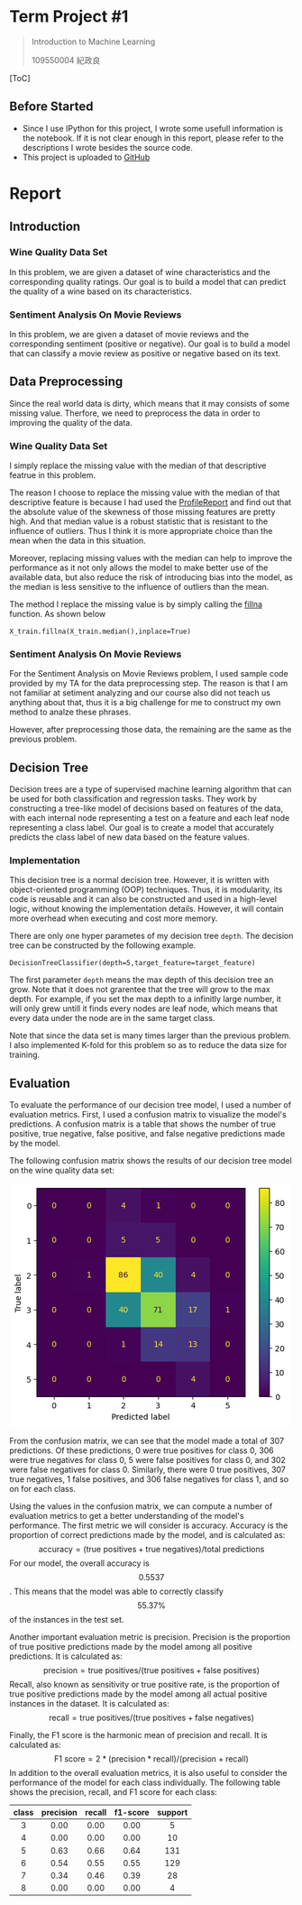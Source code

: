 # Term Project #1

>   Introduction to Machine Learning
>
>   109550004 紀政良

[ToC]

## Before Started

-   Since I use IPython for this project, I wrote some usefull information is the notebook. If it is not clear enough in this report, please refer to the descriptions I wrote besides the source code.
-   This project is uploaded to [GitHub](https://github.com/lolainta/NYCU-ML-2022-Fall/tree/main)

# Report

## Introduction

### Wine Quality Data Set

In this problem, we are given a dataset of wine characteristics and the corresponding quality ratings. Our goal is to build a model that can predict the quality of a wine based on its characteristics.

### Sentiment Analysis On Movie Reviews

In this problem, we are given a dataset of movie reviews and the corresponding sentiment (positive or negative). Our goal is to build a model that can classify a movie review as positive or negative based on its text.

## Data Preprocessing

Since the real world data is dirty, which means that it may consists of some missing value. Therfore, we need to preprocess the data in order to improving the quality of the data.

### Wine Quality Data Set

I simply replace the missing value with the median of that descriptive featrue in this problem. 

The reason I choose to replace the missing value with the median of that descriptive feature is because I had used the [ProfileReport](https://pandas-profiling.ydata.ai/docs/master/pages/reference/api/_autosummary/pandas_profiling.profile_report.ProfileReport.html#pandas_profiling.profile_report.ProfileReport) and find out that the absolute value of the skewness of those missing features are pretty high. And that median value is a robust statistic that is resistant to the influence of outliers. Thus I think it is more appropriate choice than the mean when the data in this situation.

Moreover, replacing missing values with the median can help to improve the performance as it not only allows the model to make better use of the available data, but also reduce the risk of introducing bias into the model, as the median is less sensitive to the influence of outliers than the mean.

The method I replace the missing value is by simply calling the [fillna](https://pandas.pydata.org/docs/reference/api/pandas.DataFrame.fillna.html) function. As shown below

```pyt
X_train.fillna(X_train.median(),inplace=True)
```

### Sentiment Analysis On Movie Reviews

For the Sentiment Analysis on Movie Reviews problem, I used sample code provided by my TA for the data preprocessing step. The reason is that I am not familiar at setiment analyzing and our course also did not teach us anything about that, thus it is a big challenge for me to construct my own method to analze these phrases. 

However, after preprocessing those data, the remaining are the same as the previous problem.

## Decision Tree

Decision trees are a type of supervised machine learning algorithm that can be used for both classification and regression tasks. They work by constructing a tree-like model of decisions based on features of the data, with each internal node representing a test on a feature and each leaf node representing a class label. Our goal is to create a model that accurately predicts the class label of new data based on the feature values.

### Implementation

This decision tree is a normal decision tree. However, it is written with object-oriented programming (OOP) techniques. Thus, it is modularity, its code is reusable and it can also be constructed and used in a high-level logic, without knowing the implementation details. However, it will contain more overhead when executing and cost more memory.

There are only one hyper parametes of my decision tree `depth`. The decision tree can be constructed by the following example.

```
DecisionTreeClassifier(depth=5,target_feature=target_feature)
```

The first parameter `depth` means the max depth of this decision tree an grow. Note that it does not grarentee that the tree will grow to the max depth. For example, if you set the max depth to a infinitly large number, it will only grew untill it finds every nodes are leaf node, which means that every data under the node are in the same target class.

Note that since the data set is many times larger than the previous problem. I also implemented K-fold for this problem so as to reduce the data size for training.

## Evaluation 

To evaluate the performance of our decision tree model, I used a number of evaluation metrics. First, I used a confusion matrix to visualize the model's predictions. A confusion matrix is a table that shows the number of true positive, true negative, false positive, and false negative predictions made by the model. 

The following confusion matrix shows the results of our decision tree model on the wine quality data set:



![image-20230109220955963](./images/ds1-result.png)

From the confusion matrix, we can see that the model made a total of 307 predictions. Of these predictions, 0 were true positives for class 0, 306 were true negatives for class 0, 5 were false positives for class 0, and 302 were false negatives for class 0. Similarly, there were 0 true positives, 307 true negatives, 1 false positives, and 306 false negatives for class 1, and so on for each class.

Using the values in the confusion matrix, we can compute a number of evaluation metrics to get a better understanding of the model's performance. The first metric we will consider is accuracy. Accuracy is the proportion of correct predictions made by the model, and is calculated as:
$$
\text{accuracy} = (\text{true positives} + \text{true negatives}) / \text{total predictions}
$$
For our model, the overall accuracy is $$0.5537$$. This means that the model was able to correctly classify $$55.37\%$$ of the instances in the test set.

Another important evaluation metric is precision. Precision is the proportion of true positive predictions made by the model among all positive predictions. It is calculated as:
$$
\text{precision} = \text{true positives} / (\text{true positives} + \text{false positives})
$$
Recall, also known as sensitivity or true positive rate, is the proportion of true positive predictions made by the model among all actual positive instances in the dataset. It is calculated as:
$$
\text{recall} = \text{true positives} / (\text{true positives} + \text{false negatives})
$$


Finally, the F1 score is the harmonic mean of precision and recall. It is calculated as:
$$
\text{F1 score} = 2 * (\text{precision} * \text{recall}) / (\text{precision} + \text{recall})
$$
In addition to the overall evaluation metrics, it is also useful to consider the performance of the model for each class individually. The following table shows the precision, recall, and F1 score for each class:

| class | precision | recall | f1-score | support |
| :---: | :-------: | :----: | :------: | :-----: |
|   3   |   0.00    |  0.00  |   0.00   |    5    |
|   4   |   0.00    |  0.00  |   0.00   |   10    |
|   5   |   0.63    |  0.66  |   0.64   |   131   |
|   6   |   0.54    |  0.55  |   0.55   |   129   |
|   7   |   0.34    |  0.46  |   0.39   |   28    |
|   8   |   0.00    |  0.00  |   0.00   |    4    |
